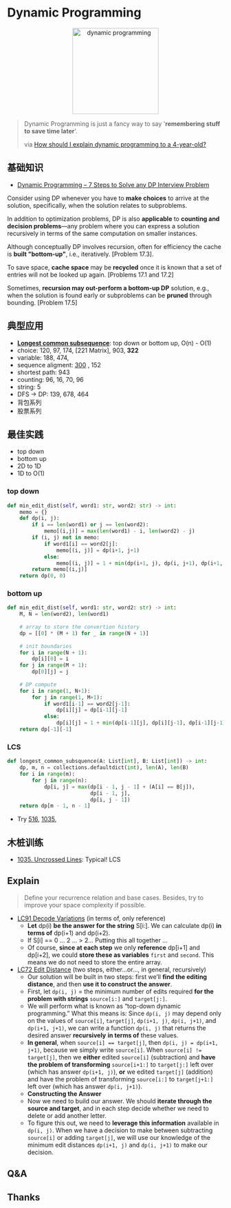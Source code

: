 # Dynamic Programming  

<center>
<img src="https://i.imgur.com/KHu7mL1.jpg" alt="dynamic programming" width="200"/> 
</center>

> Dynamic Programming is just a fancy way to say '**remembering stuff to save time later**'.
> 
> via [How should I explain dynamic programming to a 4-year-old?](https://qr.ae/TWTdxP)

## 基础知识

- [Dynamic Programming – 7 Steps to Solve any DP Interview Problem](http://blog.refdash.com/dynamic-programming-tutorial-example/)

Consider using DP whenever you have to **make choices** to arrive at the solution, specifically, when the solution relates to subproblems.

In addition to optimization problems, DP is also **applicable** to **counting and decision problems**—any problem where you can express a solution recursively in terms of the same computation on smaller instances.

Although conceptually DP involves recursion, often for efficiency the cache is **built "bottom-up"**, i.e., iteratively. [Problem 17.3].

To save space, **cache space** may be **recycled** once it is known that a set of entries will not be looked up again. [Problems 17.1 and 17.2]

Sometimes, **recursion may out-perform a bottom-up DP** solution, e.g., when the solution is found early or subproblems can be **pruned** through bounding. [Problem 17.5]


## 典型应用

- [**Longest common subsequence**](https://leetcode.com/problems/uncrossed-lines/): top down or bottom up, O(n) - O(1)
- choice: 120, 97, 174, [221 Matrix], 903, **322**
- variable: 188, 474,
- sequence aligment: [300](https://leetcode.com/problems/longest-increasing-subsequence/description/) , 152
- shortest path: 943 
- counting: 96, 16, 70, 96
- string: 5 
- DFS -> DP: 139, 678, 464 
- 背包系列
- 股票系列


## 最佳实践

- top down 
- bottom up
- 2D to 1D
- 1D to O(1)

### top down 
``` python
def min_edit_dist(self, word1: str, word2: str) -> int:
    memo = {}
    def dp(i, j):
        if i == len(word1) or j == len(word2):
            memo[(i,j)] = max(len(word1) - i, len(word2) - j)
        if (i, j) not in memo:
            if word1[i] == word2[j]:
                memo[(i, j)] = dp(i+1, j+1)
            else:
                memo[(i, j)] = 1 + min(dp(i+1, j), dp(i, j+1), dp(i+1, j+1))
        return memo[(i,j)]
    return dp(0, 0)
```

### bottom up 
``` python
def min_edit_dist(self, word1: str, word2: str) -> int:
    M, N = len(word2), len(word1)
    
    # array to store the convertion history
    dp = [[0] * (M + 1) for _ in range(N + 1)]
    
    # init boundaries
    for i in range(N + 1):
        dp[i][0] = i
    for j in range(M + 1):
        dp[0][j] = j
    
    # DP compute
    for i in range(1, N+1):
        for j in range(1, M+1):
            if word1[i-1] == word2[j-1]:
                dp[i][j] = dp[i-1][j-1]
            else:
                dp[i][j] = 1 + min(dp[i-1][j], dp[i][j-1], dp[i-1][j-1])
    return dp[-1][-1]
```

### LCS

``` python
def longest_common_subsquence(A: List[int], B: List[int]) -> int:
    dp, m, n = collections.defaultdict(int), len(A), len(B)
    for i in range(m):
        for j in range(n):
            dp[i, j] = max(dp[i - 1, j - 1] + (A[i] == B[j]), 
				           dp[i - 1, j], 
				           dp[i, j - 1])
    return dp[m - 1, n - 1]
```

- Try [516](https://leetcode.com/problems/longest-palindromic-subsequence/), [1035](https://leetcode.com/problems/uncrossed-lines/), 


## 木桩训练

- [1035. Uncrossed Lines](https://leetcode.com/problems/uncrossed-lines/): Typical! LCS

## Explain 

> Define your recurrence relation and base cases. Besides, try to improve your space complexity if possible.

* [LC91 Decode Variations](https://www.pramp.com/challenge/r1Kw0vwG6OhK9AEGAy6L) (in terms of, only reference)
	* **Let** dp(i) **be the answer for the string** S[i:]. We can calculate dp(i) **in terms of** dp(i+1) and dp(i+2).  
	* If S[i] == 0 ... 2 ... > 2...  Putting this all together ...
	* Of course, **since at each step** we only **reference** dp[i+1] and dp[i+2], we could **store these as variables** `first` and `second`. This means we do not need to store the entire array.
* [LC72 Edit Distance](https://repl.it/@WillWang42/edit-distance) (two steps, either...or..., in general, recursively)
	* Our solution will be built in two steps: first we’ll **find the editing distance**, and then **use it to construct the answer**. 
	* First, let `dp(i, j)` = the minimum number of edits required **for the problem with strings** `source[i:]` and `target[j:]`. 
	* We will perform what is known as “top-down dynamic programming.” What this means is: Since `dp(i, j)` may depend only on the values of `source[i]`, `target[j]`, `dp(i+1, j)`, `dp(i, j+1)`, and `dp(i+1, j+1)`, we can write a function `dp(i, j)` that returns the desired answer **recursively** **in terms of** these values. 
	* **In general**, when `source[i] == target[j]`, then `dp(i, j) = dp(i+1, j+1)`, because we simply write `source[i]`. When `source[i] != target[j]`, then we **either** edited `source[i]` (subtraction) and **have the problem of transforming** `source[i+1:]` to `target[j:]` left over (which has answer `dp(i+1, j)`), **or** we edited `target[j]` (addition) and have the problem of transforming `source[i:]` to `target[j+1:]` left over (which has answer `dp(i, j+1)`).
	* **Constructing the Answer**
	* Now we need to build our answer. We should **iterate through the source and target**, and in each step decide whether we need to delete or add another letter.
	* To figure this out, we need to **leverage this information** available in `dp(i, j)`. When we have a decision to make between subtracting `source[i]` or adding `target[j]`, we will use our knowledge of the minimum edit distances `dp(i+1, j)` and `dp(i, j+1)` to make our decision.


## Q&A

## Thanks 

